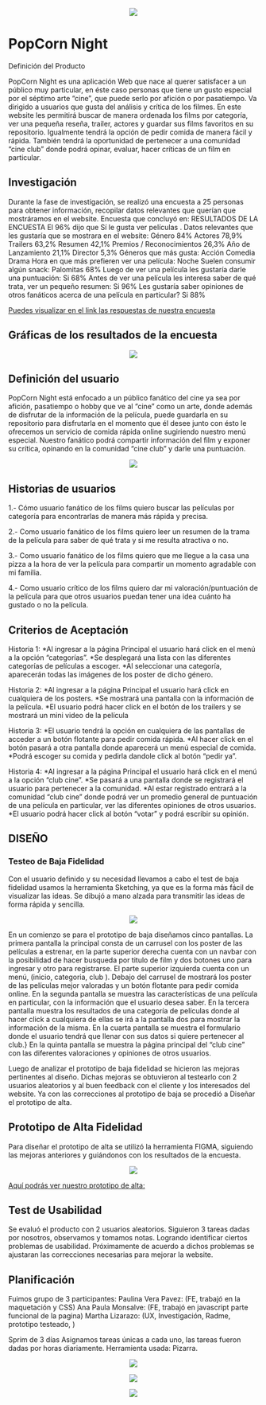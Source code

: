 <p align="center">
<img src="img/logo film.png">
</p>

# PopCorn Night
Definición del Producto

PopCorn Night es una aplicación Web que nace al querer satisfacer a un público muy particular, en éste caso personas que tiene un gusto especial por el séptimo arte “cine”, que puede serlo por afición o por pasatiempo. Va dirigido a usuarios que gusta del análisis y crítica de los filmes. En este website les permitirá buscar de manera ordenada los films por categoría, ver una pequeña reseña, trailer, actores y guardar sus films favoritos en su repositorio. Igualmente tendrá la opción de pedir comida de manera fácil y rápida. También tendrá la oportunidad de pertenecer a una comunidad “cine club” donde podrá opinar, evaluar, hacer críticas de un film en particular.



 ## Investigación

 Durante la fase de investigación, se realizó una encuesta a 25 personas para obtener información, recopilar datos relevantes que querían que mostráramos en el website. Encuesta que concluyó en:
RESULTADOS DE LA ENCUESTA
El 96% dijo que Sí le gusta ver películas .
Datos relevantes que les gustaría que se mostrara en el website:
Género 84%
Actores 78,9%
Trailers 63,2%
Resumen 42,1%
Premios / Reconocimientos 26,3%
Año de Lanzamiento 21,1%
Director 5,3%
Géneros que más gusta:
Acción
Comedia
Drama
Hora en que más prefieren ver una película: Noche
Suelen consumir algún snack: Palomitas 68%
Luego de ver una película les gustaría darle una puntuación: Si 68%
Antes de ver una película les interesa saber de qué trata, ver un pequeño resumen: Si 96%
Les gustaría saber opiniones de otros fanáticos acerca de una película en particular? Si 88%


[Puedes visualizar en el link las respuestas de nuestra encuesta](https://docs.google.com/spreadsheets/d/1XfTZUzbPZvUQH62HOShgO938TXVzetrRw_Q2Jj0li6o/edit#gid=1925664627)


## Gráficas de los resultados de la encuesta


<p align="center">
<img src="img/Graficos Encuesta Peliculas.jpg">
</p>



 ## Definición del usuario

PopCorn Night está enfocado a un público  fanático del cine ya sea por afición, pasatiempo o hobby que ve al “cine” como un arte, donde además de disfrutar de la información de la  película, puede guardarla en su repositorio para disfrutarla en el momento que él desee junto con ésto le ofrecemos un servicio de comida rápida online sugiriendo nuestro menú especial.
Nuestro fanático podrá compartir información del film y exponer su crítica, opinando en la comunidad  “cine club” y darle una puntuación. 


<p align="center">
<img src="img/Ficha Usuario.png">
</p>


 ## Historias de usuarios


1.- Cómo usuario fanático de los films quiero buscar las películas por categoría para encontrarlas de manera más rápida y precisa.
 
2.- Como usuario fanático de los films quiero leer un resumen de la trama de la película para saber de qué trata y si me resulta atractiva o no. 
 
3.- Como usuario fanático de los films quiero que me llegue a la casa una pizza a la hora de ver la película para compartir un momento agradable con mi familia.
 
4.- Como usuario crítico de los films quiero dar mi valoración/puntuación de la película para que otros usuarios puedan tener una idea cuánto ha gustado o no la película.



## Criterios de Aceptación

Historia 1: 
*Al ingresar a la página Principal el usuario hará click en el menú a la opción “categorías”.
*Se desplegará una lista con las diferentes categorías de películas a escoger.
*Al seleccionar una categoría, aparecerán todas las imágenes de los poster de dicho género.


Historia 2: 
*Al ingresar a la página Principal el usuario hará click en cualquiera de los posters.
*Se mostrará una pantalla con la información de la película.
*El usuario podrá hacer click en el botón de los trailers y se mostrará un mini video de la película


Historia 3: 
*El usuario tendrá la opción en cualquiera de las pantallas de acceder a un botón flotante para pedir comida rápida.
*Al hacer click en el botón pasará a otra pantalla donde aparecerá un menú especial de comida.
*Podrá escoger su comida y pedirla dandole click al botón “pedir ya”.


Historia 4: 
*Al ingresar a la página Principal el usuario hará click en el menú a la opción “club cine”.
*Se pasará a una pantalla donde se registrará el usuario para pertenecer a la comunidad.
*Al estar registrado entrará a la comunidad “club cine” donde podrá ver un promedio general de puntuación de una película en particular, ver las diferentes opiniones de otros usuarios.
*El usuario podrá hacer click al botón “votar” y podrá escribir su opinión.


## DISEÑO
### Testeo de Baja Fidelidad

Con el usuario definido y su necesidad llevamos a cabo el test de baja fidelidad usamos la herramienta Sketching, ya que es la forma más fácil de visualizar las ideas. Se dibujó a mano alzada para transmitir las ideas de forma rápida y sencilla.

<p align="center">
<img src="img/diseñoBaja.png">
</p>

En un comienzo se para el prototipo de baja diseñamos cinco pantallas.
La primera pantalla la principal consta de un carrusel con los poster de las películas a estrenar, en la parte superior derecha cuenta con un navbar con la posibilidad de hacer busqueda por titulo de film y dos botones uno para ingresar y otro para registrarse. El parte superior izquierda cuenta con un menú, (inicio, categoria, club ). Debajo del carrusel de mostrará los poster de las películas mejor valoradas y un botón flotante para pedir comida online.
En la segunda pantalla se muestra las características de una película en particular, con la información que el usuario desea saber.
En la tercera pantalla muestra los resultados de una categoría de películas  donde al hacer click a cualquiera de ellas se irá a la pantalla dos para mostrar la información de la misma.
En la cuarta pantalla se muestra el formulario donde el usuario tendrá que llenar con sus datos si quiere pertenecer al club.}
En la quinta pantalla se muestra la página principal del “club cine” con las diferentes valoraciones y opiniones de otros usuarios.

Luego de analizar el prototipo de baja fidelidad se hicieron las mejoras pertinentes al diseño. Dichas mejoras se obtuvieron al testearlo con 2 usuarios aleatorios y al  buen feedback con el cliente y los interesados del website.
Ya con las correcciones al prototipo de baja se procedió a Diseñar el prototipo de alta. 


## Prototipo de Alta Fidelidad

Para diseñar el prototipo de alta se utilizó la herramienta FIGMA, siguiendo las mejoras anteriores y guiándonos con los resultados de la encuesta.

<p align="center">
<img src="img/diseñoAlta.png">
</p>


[Aquí podrás ver nuestro prototipo de alta:](https://www.figma.com/file/G7QWyK6b910KBhntJkv3YuEK/Hackaton?node-id=0%3A1)



## Test de Usabilidad

Se evaluó el producto con 2 usuarios aleatorios.
Siguieron 3 tareas dadas por nosotros, observamos y tomamos notas. Logrando identificar ciertos problemas de usabilidad.
Próximamente de acuerdo a dichos problemas se ajustaran las correcciones necesarias para mejorar la website.


## Planificación

Fuimos grupo de 3 participantes:
Paulina Vera Pavez: (FE, trabajó en la maquetación y CSS)
Ana Paula Monsalve: (FE, trabajó en javascript parte funcional de la pagina)
Martha Lizarazo: (UX, Investigación, Radme, prototipo testeado, )

Sprim de 3 días
Asignamos tareas únicas a cada uno, las tareas fueron dadas por horas diariamente.
Herramienta usada:  Pizarra.


<p align="center">
<img src="img/plan1.png">
</p>

<p align="center">
<img src="img/plan2.png">
</p>

<p align="center">
<img src="img/plan3.png">
</p>